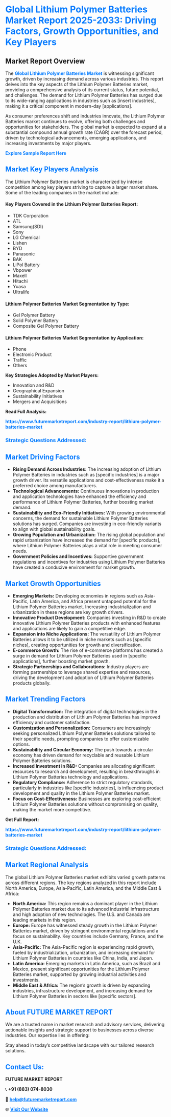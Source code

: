 <h1 style="color: #007BFF;">Global Lithium Polymer Batteries Market Report 2025-2033: Driving Factors, Growth Opportunities, and Key Players</h1>

<section id="overview">
<h2>Market Report Overview</h2>
<p>The <a href="https://www.futuremarketreport.com/industry-report/lithium-polymer-batteries-market" style="color: #007BFF; text-decoration: none;"><strong>Global Lithium Polymer Batteries Market</strong></a> is witnessing significant growth, driven by increasing demand across various industries. This report delves into the key aspects of the Lithium Polymer Batteries market, providing a comprehensive analysis of its current status, future potential, and challenges. The demand for Lithium Polymer Batteries has surged due to its wide-ranging applications in industries such as [insert industries], making it a critical component in modern-day [applications].</p>
<p>As consumer preferences shift and industries innovate, the Lithium Polymer Batteries market continues to evolve, offering both challenges and opportunities for stakeholders. The global market is expected to expand at a substantial compound annual growth rate (CAGR) over the forecast period, driven by technological advancements, emerging applications, and increasing investments by major players.</p>
</section>

<section id="overview">
<p><a href="https://www.futuremarketreport.com/request-sample/reportId=102289" style="color: #007BFF; text-decoration: none;"><strong>Explore Sample Report Here</strong></a></p>
</section>

<section id="key-players">
<h2 style="color: #007BFF;">Market Key Players Analysis</h2>
<p>The Lithium Polymer Batteries market is characterized by intense competition among key players striving to capture a larger market share. Some of the leading companies in the market include:</p>
<h4>Key Players Covered in the Lithium Polymer Batteries Report:</h4>
<ul><li>TDK Corporation</li><li>ATL</li><li>Samsung(SDI)</li><li>Sony</li><li>LG Chemical</li><li>Lishen</li><li>BYD</li><li>Panasonic</li><li>BAK</li><li>LiPol Battery</li><li>Vbpower</li><li>Maxell</li><li>Hitachi</li><li>Yuasa</li><li>Ultralife</li></ul>
<h4>Lithium Polymer Batteries Market Segmentation by Type:</h4>
<ul><li>Gel Polymer Battery</li><li>Solid Polymer Battery</li><li>Composite Gel Polymer Battery</li></ul>

<h4>Lithium Polymer Batteries Market Segmentation by Application:</h4>
<ul><li>Phone</li><li>Electronic Product</li><li>Traffic</li><li>Others</li></ul>
<p><strong>Key Strategies Adopted by Market Players:</strong></p>
<ul>
<li>Innovation and R&D</li>
<li>Geographical Expansion</li>
<li>Sustainability Initiatives</li>
<li>Mergers and Acquisitions</li>
</ul>
</section>

<section>
<p><strong>Read Full Analysis: </strong></p><a href="https://www.futuremarketreport.com/industry-report/lithium-polymer-batteries-market" style="color: #007BFF; text-decoration: none;"><strong>https://www.futuremarketreport.com/industry-report/lithium-polymer-batteries-market</strong></a>
<h3 style="color: #007BFF;">Strategic Questions Addressed:</h3>
</section>

<section id="driving-factors">
<h2 style="color: #007BFF;">Market Driving Factors</h2>
<ul>
<li><strong>Rising Demand Across Industries:</strong> The increasing adoption of Lithium Polymer Batteries in industries such as [specific industries] is a major growth driver. Its versatile applications and cost-effectiveness make it a preferred choice among manufacturers.</li>
<li><strong>Technological Advancements:</strong> Continuous innovations in production and application technologies have enhanced the efficiency and performance of Lithium Polymer Batteries, further boosting market demand.</li>
<li><strong>Sustainability and Eco-Friendly Initiatives:</strong> With growing environmental concerns, the demand for sustainable Lithium Polymer Batteries solutions has surged. Companies are investing in eco-friendly variants to align with global sustainability goals.</li>
<li><strong>Growing Population and Urbanization:</strong> The rising global population and rapid urbanization have increased the demand for [specific products], where Lithium Polymer Batteries plays a vital role in meeting consumer needs.</li>
<li><strong>Government Policies and Incentives:</strong> Supportive government regulations and incentives for industries using Lithium Polymer Batteries have created a conducive environment for market growth.</li>
</ul>
</section>

<section id="growth-opportunities">
<h2 style="color: #007BFF;">Market Growth Opportunities</h2>
<ul>
<li><strong>Emerging Markets:</strong> Developing economies in regions such as Asia-Pacific, Latin America, and Africa present untapped potential for the Lithium Polymer Batteries market. Increasing industrialization and urbanization in these regions are key growth drivers.</li>
<li><strong>Innovative Product Development:</strong> Companies investing in R&D to create innovative Lithium Polymer Batteries products with enhanced features and applications are likely to gain a competitive edge.</li>
<li><strong>Expansion into Niche Applications:</strong> The versatility of Lithium Polymer Batteries allows it to be utilized in niche markets such as [specific niches], creating opportunities for growth and diversification.</li>
<li><strong>E-commerce Growth:</strong> The rise of e-commerce platforms has created a surge in demand for Lithium Polymer Batteries used in [specific applications], further boosting market growth.</li>
<li><strong>Strategic Partnerships and Collaborations:</strong> Industry players are forming partnerships to leverage shared expertise and resources, driving the development and adoption of Lithium Polymer Batteries products globally.</li>
</ul>
</section>

<section id="trending-factors">
<h2 style="color: #007BFF;">Market Trending Factors</h2>
<ul>
<li><strong>Digital Transformation:</strong> The integration of digital technologies in the production and distribution of Lithium Polymer Batteries has improved efficiency and customer satisfaction.</li>
<li><strong>Customization and Personalization:</strong> Consumers are increasingly seeking personalized Lithium Polymer Batteries solutions tailored to their specific needs, prompting companies to offer customizable options.</li>
<li><strong>Sustainability and Circular Economy:</strong> The push towards a circular economy has driven demand for recyclable and reusable Lithium Polymer Batteries solutions.</li>
<li><strong>Increased Investment in R&D:</strong> Companies are allocating significant resources to research and development, resulting in breakthroughs in Lithium Polymer Batteries technology and applications.</li>
<li><strong>Regulatory Compliance:</strong> Adherence to strict regulatory standards, particularly in industries like [specific industries], is influencing product development and quality in the Lithium Polymer Batteries market.</li>
<li><strong>Focus on Cost-Effectiveness:</strong> Businesses are exploring cost-efficient Lithium Polymer Batteries solutions without compromising on quality, making the market more competitive.</li>
</ul>
</section>

<section>
<p><strong>Get Full Report: </strong></p><a href="https://www.futuremarketreport.com/industry-report/lithium-polymer-batteries-market" style="color: #007BFF; text-decoration: none;"><strong>https://www.futuremarketreport.com/industry-report/lithium-polymer-batteries-market</strong></a>
<h3 style="color: #007BFF;">Strategic Questions Addressed:</h3>
</section>


<section id="regional-analysis">
<h2 style="color: #007BFF;">Market Regional Analysis</h2>
<p>The global Lithium Polymer Batteries market exhibits varied growth patterns across different regions. The key regions analyzed in this report include North America, Europe, Asia-Pacific, Latin America, and the Middle East & Africa:</p>
<ul>
<li><strong>North America:</strong> This region remains a dominant player in the Lithium Polymer Batteries market due to its advanced industrial infrastructure and high adoption of new technologies. The U.S. and Canada are leading markets in this region.</li>
<li><strong>Europe:</strong> Europe has witnessed steady growth in the Lithium Polymer Batteries market, driven by stringent environmental regulations and a focus on sustainability. Key countries include Germany, France, and the U.K.</li>
<li><strong>Asia-Pacific:</strong> The Asia-Pacific region is experiencing rapid growth, fueled by industrialization, urbanization, and increasing demand for Lithium Polymer Batteries in countries like China, India, and Japan.</li>
<li><strong>Latin America:</strong> Emerging markets in Latin America, such as Brazil and Mexico, present significant opportunities for the Lithium Polymer Batteries market, supported by growing industrial activities and investments.</li>
<li><strong>Middle East & Africa:</strong> The region’s growth is driven by expanding industries, infrastructure development, and increasing demand for Lithium Polymer Batteries in sectors like [specific sectors].</li>
</ul>
</section>

<footer>
<h2 style="color: #007BFF;">About FUTURE MARKET REPORT</h2>
<p>We are a trusted name in market research and advisory services, delivering actionable insights and strategic support to businesses across diverse industries. Our expertise lies in offering:</p>

<p>Stay ahead in today’s competitive landscape with our tailored research solutions.</p>

<h2 style="color: #007BFF;">Contact Us:</h2>
<p><strong>FUTURE MARKET REPORT</strong></p>
<p>📞 <strong>+91 (883) 074-8030</strong></p>
<p>📧 <strong><a href="mailto:help@futuremarketreport.com" style="color: #007BFF;">help@futuremarketreport.com</a></strong></p>
<p>🌐 <strong><a href="https://www.futuremarketreport.com/" style="color: #007BFF;">Visit Our Website</a></strong></p>
</footer>